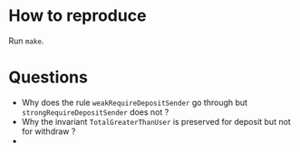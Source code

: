 # How to reproduce

Run `make`.

# Questions

- Why does the rule `weakRequireDepositSender` go through but `strongRequireDepositSender` does not ?
- Why the invariant `TotalGreaterThanUser` is preserved for deposit but not for withdraw ?
-
